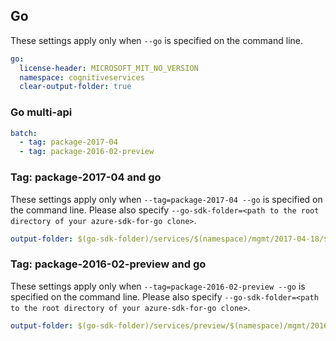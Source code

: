 ## Go

These settings apply only when `--go` is specified on the command line.

``` yaml $(go)
go:
  license-header: MICROSOFT_MIT_NO_VERSION
  namespace: cognitiveservices
  clear-output-folder: true
```

### Go multi-api

``` yaml $(go) && $(multiapi)
batch:
  - tag: package-2017-04
  - tag: package-2016-02-preview
```

### Tag: package-2017-04 and go

These settings apply only when `--tag=package-2017-04 --go` is specified on the command line.
Please also specify `--go-sdk-folder=<path to the root directory of your azure-sdk-for-go clone>`.

``` yaml $(tag) == 'package-2017-04' && $(go)
output-folder: $(go-sdk-folder)/services/$(namespace)/mgmt/2017-04-18/$(namespace)
```

### Tag: package-2016-02-preview and go

These settings apply only when `--tag=package-2016-02-preview --go` is specified on the command line.
Please also specify `--go-sdk-folder=<path to the root directory of your azure-sdk-for-go clone>`.

``` yaml $(tag) == 'package-2016-02-preview' && $(go)
output-folder: $(go-sdk-folder)/services/preview/$(namespace)/mgmt/2016-02-01-preview/$(namespace)
```
